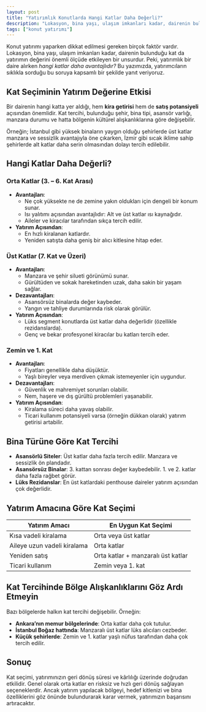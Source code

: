 ```yaml
---
layout: post
title: "Yatırımlık Konutlarda Hangi Katlar Daha Değerli?"
description: "Lokasyon, bina yaşı, ulaşım imkanları kadar, dairenin bulunduğu kat da yatırımın değerini önemli ölçüde etkileyen bir unsurdur."
tags: ["konut yatırımı"]
---
```


Konut yatırımı yaparken dikkat edilmesi gereken birçok faktör vardır. Lokasyon, bina yaşı, ulaşım imkanları kadar, dairenin bulunduğu kat da yatırımın değerini önemli ölçüde etkileyen bir unsurdur. Peki, yatırımlık bir daire alırken *hangi katlar daha avantajlıdır?* Bu yazımızda, yatırımcıların sıklıkla sorduğu bu soruya kapsamlı bir şekilde yanıt veriyoruz.

## Kat Seçiminin Yatırım Değerine Etkisi

Bir dairenin hangi katta yer aldığı, hem **kira getirisi** hem de **satış potansiyeli** açısından önemlidir. Kat tercihi, bulunduğu şehir, bina tipi, asansör varlığı, manzara durumu ve hatta bölgenin kültürel alışkanlıklarına göre değişebilir.

Örneğin; İstanbul gibi yüksek binaların yaygın olduğu şehirlerde üst katlar manzara ve sessizlik avantajıyla öne çıkarken, İzmir gibi sıcak iklime sahip şehirlerde alt katlar daha serin olmasından dolayı tercih edilebilir.

## Hangi Katlar Daha Değerli?

### Orta Katlar (3. – 6. Kat Arası)

- **Avantajları**:
  - Ne çok yüksekte ne de zemine yakın oldukları için dengeli bir konum sunar.
  - Isı yalıtımı açısından avantajlıdır: Alt ve üst katlar ısı kaynağıdır.
  - Aileler ve kiracılar tarafından sıkça tercih edilir.
- **Yatırım Açısından**:
  - En hızlı kiralanan katlardır.
  - Yeniden satışta daha geniş bir alıcı kitlesine hitap eder.

### Üst Katlar (7. Kat ve Üzeri)

- **Avantajları**:
  - Manzara ve şehir silueti görünümü sunar.
  - Gürültüden ve sokak hareketinden uzak, daha sakin bir yaşam sağlar.
- **Dezavantajları**:
  - Asansörsüz binalarda değer kaybeder.
  - Yangın ve tahliye durumlarında risk olarak görülür.
- **Yatırım Açısından**:
  - Lüks segment konutlarda üst katlar daha değerlidir (özellikle rezidanslarda).
  - Genç ve bekar profesyonel kiracılar bu katları tercih eder.

### Zemin ve 1. Kat

- **Avantajları**:
  - Fiyatları genellikle daha düşüktür.
  - Yaşlı bireyler veya merdiven çıkmak istemeyenler için uygundur.
- **Dezavantajları**:
  - Güvenlik ve mahremiyet sorunları olabilir.
  - Nem, haşere ve dış gürültü problemleri yaşanabilir.
- **Yatırım Açısından**:
  - Kiralama süreci daha yavaş olabilir.
  - Ticari kullanım potansiyeli varsa (örneğin dükkan olarak) yatırım getirisi artabilir.

## Bina Türüne Göre Kat Tercihi

- **Asansörlü Siteler**: Üst katlar daha fazla tercih edilir. Manzara ve sessizlik ön plandadır.
- **Asansörsüz Binalar**: 3. kattan sonrası değer kaybedebilir. 1. ve 2. katlar daha fazla rağbet görür.
- **Lüks Rezidanslar**: En üst katlardaki penthouse daireler yatırım açısından çok değerlidir.

## Yatırım Amacına Göre Kat Seçimi

| Yatırım Amacı               | En Uygun Kat Seçimi                |
| --------------------------- | ---------------------------------- |
| Kısa vadeli kiralama        | Orta veya üst katlar               |
| Aileye uzun vadeli kiralama | Orta katlar                        |
| Yeniden satış               | Orta katlar + manzaralı üst katlar |
| Ticari kullanım             | Zemin veya 1. kat                  |

## Kat Tercihinde Bölge Alışkanlıklarını Göz Ardı Etmeyin

Bazı bölgelerde halkın kat tercihi değişebilir. Örneğin:

- **Ankara’nın memur bölgelerinde**: Orta katlar daha çok tutulur.
- **İstanbul Boğaz hattında**: Manzaralı üst katlar lüks alıcıları cezbeder.
- **Küçük şehirlerde**: Zemin ve 1. katlar yaşlı nüfus tarafından daha çok tercih edilir.

## Sonuç

Kat seçimi, yatırımınızın geri dönüş süresi ve kârlılığı üzerinde doğrudan etkilidir. Genel olarak orta katlar en risksiz ve hızlı geri dönüş sağlayan seçeneklerdir. Ancak yatırım yapılacak bölgeyi, hedef kitlenizi ve bina özelliklerini göz önünde bulundurarak karar vermek, yatırımızın başarısını artıracaktır.